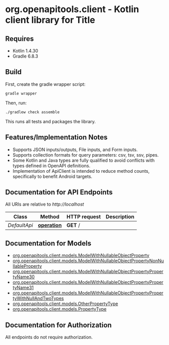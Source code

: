 # org.openapitools.client - Kotlin client library for Title

## Requires

* Kotlin 1.4.30
* Gradle 6.8.3

## Build

First, create the gradle wrapper script:

```
gradle wrapper
```

Then, run:

```
./gradlew check assemble
```

This runs all tests and packages the library.

## Features/Implementation Notes

* Supports JSON inputs/outputs, File inputs, and Form inputs.
* Supports collection formats for query parameters: csv, tsv, ssv, pipes.
* Some Kotlin and Java types are fully qualified to avoid conflicts with types defined in OpenAPI definitions.
* Implementation of ApiClient is intended to reduce method counts, specifically to benefit Android targets.

<a name="documentation-for-api-endpoints"></a>
## Documentation for API Endpoints

All URIs are relative to *http://localhost*

Class | Method | HTTP request | Description
------------ | ------------- | ------------- | -------------
*DefaultApi* | [**operation**](docs/DefaultApi.md#operation) | **GET** / | 


<a name="documentation-for-models"></a>
## Documentation for Models

 - [org.openapitools.client.models.ModelWithNullableObjectProperty](docs/ModelWithNullableObjectProperty.md)
 - [org.openapitools.client.models.ModelWithNullableObjectPropertyNonNullableProperty](docs/ModelWithNullableObjectPropertyNonNullableProperty.md)
 - [org.openapitools.client.models.ModelWithNullableObjectPropertyPropertyName30](docs/ModelWithNullableObjectPropertyPropertyName30.md)
 - [org.openapitools.client.models.ModelWithNullableObjectPropertyPropertyName31](docs/ModelWithNullableObjectPropertyPropertyName31.md)
 - [org.openapitools.client.models.ModelWithNullableObjectPropertyPropertyWithNullAndTwoTypes](docs/ModelWithNullableObjectPropertyPropertyWithNullAndTwoTypes.md)
 - [org.openapitools.client.models.OtherPropertyType](docs/OtherPropertyType.md)
 - [org.openapitools.client.models.PropertyType](docs/PropertyType.md)


<a name="documentation-for-authorization"></a>
## Documentation for Authorization

All endpoints do not require authorization.
